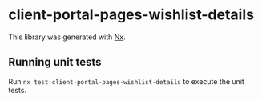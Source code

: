 # client-portal-pages-wishlist-details

This library was generated with [Nx](https://nx.dev).

## Running unit tests

Run `nx test client-portal-pages-wishlist-details` to execute the unit tests.
